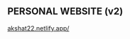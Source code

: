 ## PERSONAL WEBSITE (v2)
<a href="https://akshat22.netlify.app/" target="_blank">akshat22.netlify.app/</a>
